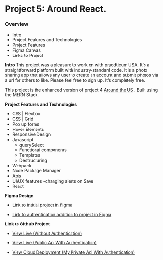 # Project 5: Around React.

### Overview

- Intro
- Project Features and Technologies
- Project Features
- Figma Canvas
- Links to Project

**Intro**
This project was a pleasure to work on with pracdticum USA. It's a straightforward platform built with industry-standard code. It is a photo sharing app that allows any user to create an account and submit photos via a url for others to like. Please feel free to sign up. It's completely free.

This project is the enhanced version of project 4 [Around the US](https://github.com/Kerwindows/web_project_4) . Built using the MERN Stack.

**Project Features and Technologies**

- CSS | Flexbox
- CSS | Grid
- Pop up forms
- Hover Elements
- Responsive Design
- Javascript
  - querySelect
  - Functional components
  - Templates
  - Destructuring
- Webpack
- Node Package Manager
- Apis
- UI/UX features
  -changing alerts on Save
- React

**Figma Design**

- [Link to intitial project in Figma](https://www.figma.com/file/SurN1jaeEQIhuZEDMhmWWf/Sprint-4-Around-The-U.S.-desktop-mobile?node-id=0%3A1)

- [Link to authentication addition to project in Figma](https://www.figma.com/file/yXGGl4EnWYEPzGJU2dSJ1L/Sprint-14%3A-Registration-and-Authorization?node-id=0%3A1&t=qMSQFhkU6Jr0OhMv-0)

**Link to Github Project**

- [View Live (Without Authentication)](https://kerwindows.github.io/around-react/)

- [View Live (Public Api With Authentication)](https://kerwindows.github.io/se_project_react/)

- [View Cloud Deployment (My Private Api With Authentication)](https://kerwindows.students.nomoredomainssbs.ru/)


